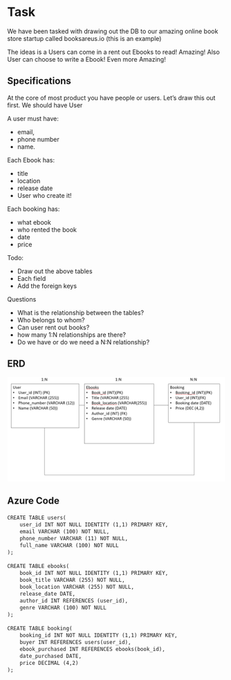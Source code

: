 # Task

We have been tasked with drawing out the DB to our amazing online book store startup called booksareus.io (this is an example)

The ideas is a Users can come in a rent out Ebooks to read! Amazing! Also User can choose to write a Ebook! Even more Amazing!


## Specifications

At the core of most product you have people or users. Let’s draw this out first.
We should have User

A user must have:

- email,
- phone number
- name.

Each Ebook has:

- title
- location
- release date
- User who create it!

Each booking has:

- what ebook
- who rented the book
- date
- price

Todo:

- Draw out the above tables
- Each field
- Add the foreign keys

Questions

- What is the relationship between the tables?
- Who belongs to whom?
- Can user rent out books?
- how many 1:N relationships are there?
- Do we have or do we need a N:N relationship?


## ERD
![](Images/ERD.png)


## Azure Code
```
CREATE TABLE users(
    user_id INT NOT NULL IDENTITY (1,1) PRIMARY KEY,
    email VARCHAR (100) NOT NULL,
    phone_number VARCHAR (11) NOT NULL,
    full_name VARCHAR (100) NOT NULL 
);

CREATE TABLE ebooks(
    book_id INT NOT NULL IDENTITY (1,1) PRIMARY KEY,
    book_title VARCHAR (255) NOT NULL,
    book_location VARCHAR (255) NOT NULL,
    release_date DATE,
    author_id INT REFERENCES (user_id),
    genre VARCHAR (100) NOT NULL
);

CREATE TABLE booking(
    booking_id INT NOT NULL IDENTITY (1,1) PRIMARY KEY,
    buyer INT REFERENCES users(user_id),
    ebook_purchased INT REFERENCES ebooks(book_id),
    date_purchased DATE,
    price DECIMAL (4,2)
);
```
